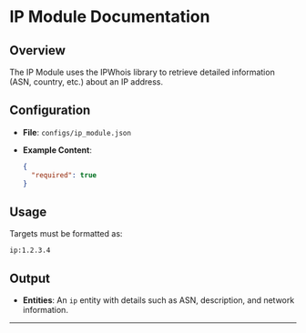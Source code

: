 # IP Module Documentation

## Overview

The IP Module uses the IPWhois library to retrieve detailed information (ASN, country, etc.) about an IP address.

## Configuration

- **File**: `configs/ip_module.json`
- **Example Content**:

  ```json
  {
    "required": true
  }
  ```

## Usage

Targets must be formatted as:

```plaintext
ip:1.2.3.4
```

## Output

- **Entities**: An `ip` entity with details such as ASN, description, and network information.

---

